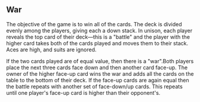 ## War 
The objective of the game is to win all of the cards.
The deck is divided evenly among the players, giving each a down stack. In unison, each player reveals the top card of their deck—this is a "battle" and the player with the higher card takes both of the cards played and moves them to their stack. Aces are high, and suits are ignored.

If the two cards played are of equal value, then there is a "war".Both players place the next three cards face down and then another card face-up. The owner of the higher face-up card wins the war and adds all the cards on the table to the bottom of their deck. If the face-up cards are again equal then the battle repeats with another set of face-down/up cards. This repeats until one player's face-up card is higher than their opponent's.
